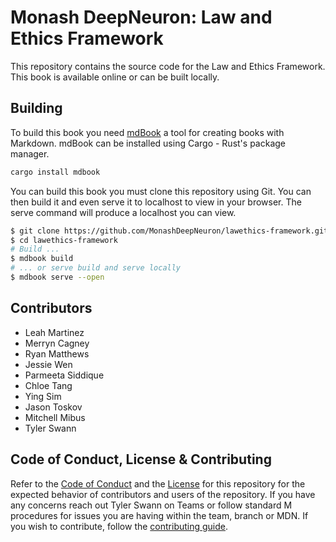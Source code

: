 # Monash DeepNeuron: Law and Ethics Framework

This repository contains the source code for the Law and Ethics Framework. This book is available online or can be built locally.

## Building
To build this book you need [mdBook](https://rust-lang.github.io/mdBook/index.html) a tool for creating books with Markdown. mdBook can be installed using Cargo - Rust's package manager.
```sh
cargo install mdbook
```
You can build this book you must clone this repository using Git. You can then build it and even serve it to localhost to view in your browser. The serve command will produce a localhost you can view.
```sh
$ git clone https://github.com/MonashDeepNeuron/lawethics-framework.git
$ cd lawethics-framework
# Build ...
$ mdbook build
# ... or serve build and serve locally
$ mdbook serve --open
```
## Contributors
- Leah Martinez
- Merryn Cagney
- Ryan Matthews
- Jessie Wen
- Parmeeta Siddique
- Chloe Tang
- Ying Sim
- Jason Toskov
- Mitchell Mibus
- Tyler Swann
  
## Code of Conduct, License & Contributing
Refer to the [Code of Conduct](/CODE_OF_CONDUCT.md) and the [License](/LICENSE) for this repository for the expected behavior of contributors and users of the repository. If you have any concerns reach out Tyler Swann on Teams or follow standard M procedures for issues you are having within the team, branch or MDN. If you wish to contribute, follow the [contributing guide](/CONTRIBUTING.md).
